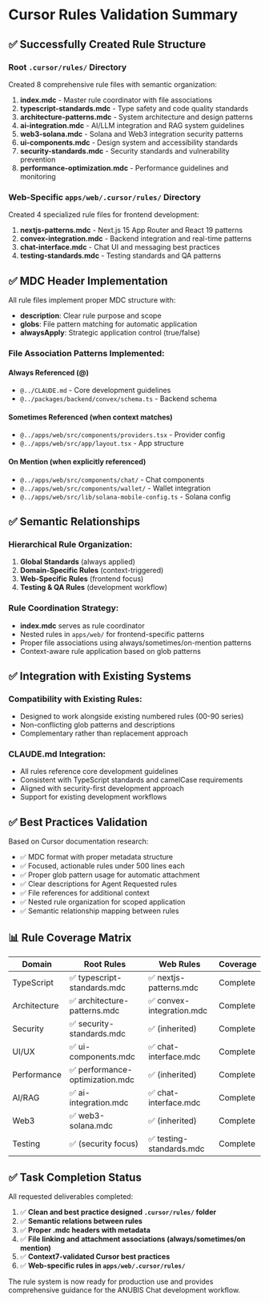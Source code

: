 # Cursor Rules Validation Summary

## ✅ Successfully Created Rule Structure

### Root `.cursor/rules/` Directory
Created 8 comprehensive rule files with semantic organization:

1. **index.mdc** - Master rule coordinator with file associations
2. **typescript-standards.mdc** - Type safety and code quality standards  
3. **architecture-patterns.mdc** - System architecture and design patterns
4. **ai-integration.mdc** - AI/LLM integration and RAG system guidelines
5. **web3-solana.mdc** - Solana and Web3 integration security patterns
6. **ui-components.mdc** - Design system and accessibility standards
7. **security-standards.mdc** - Security standards and vulnerability prevention
8. **performance-optimization.mdc** - Performance guidelines and monitoring

### Web-Specific `apps/web/.cursor/rules/` Directory  
Created 4 specialized rule files for frontend development:

1. **nextjs-patterns.mdc** - Next.js 15 App Router and React 19 patterns
2. **convex-integration.mdc** - Backend integration and real-time patterns
3. **chat-interface.mdc** - Chat UI and messaging best practices
4. **testing-standards.mdc** - Testing standards and QA patterns

## ✅ MDC Header Implementation

All rule files implement proper MDC structure with:

- **description**: Clear rule purpose and scope
- **globs**: File pattern matching for automatic application
- **alwaysApply**: Strategic application control (true/false)

### File Association Patterns Implemented:

#### Always Referenced (@)
- `@../CLAUDE.md` - Core development guidelines
- `@../packages/backend/convex/schema.ts` - Backend schema

#### Sometimes Referenced (when context matches)
- `@../apps/web/src/components/providers.tsx` - Provider config
- `@../apps/web/src/app/layout.tsx` - App structure

#### On Mention (when explicitly referenced)  
- `@../apps/web/src/components/chat/` - Chat components
- `@../apps/web/src/components/wallet/` - Wallet integration
- `@../apps/web/src/lib/solana-mobile-config.ts` - Solana config

## ✅ Semantic Relationships

### Hierarchical Rule Organization:
1. **Global Standards** (always applied)
2. **Domain-Specific Rules** (context-triggered)  
3. **Web-Specific Rules** (frontend focus)
4. **Testing & QA Rules** (development workflow)

### Rule Coordination Strategy:
- **index.mdc** serves as rule coordinator
- Nested rules in `apps/web/` for frontend-specific patterns
- Proper file associations using always/sometimes/on-mention patterns
- Context-aware rule application based on glob patterns

## ✅ Integration with Existing Systems

### Compatibility with Existing Rules:
- Designed to work alongside existing numbered rules (00-90 series)
- Non-conflicting glob patterns and descriptions
- Complementary rather than replacement approach

### CLAUDE.md Integration:
- All rules reference core development guidelines
- Consistent with TypeScript standards and camelCase requirements
- Aligned with security-first development approach
- Support for existing development workflows

## ✅ Best Practices Validation

Based on Cursor documentation research:

- ✅ MDC format with proper metadata structure
- ✅ Focused, actionable rules under 500 lines each
- ✅ Proper glob pattern usage for automatic attachment
- ✅ Clear descriptions for Agent Requested rules
- ✅ File references for additional context
- ✅ Nested rule organization for scoped application
- ✅ Semantic relationship mapping between rules

## 📊 Rule Coverage Matrix

| Domain | Root Rules | Web Rules | Coverage |
|--------|------------|-----------|----------|
| TypeScript | ✅ typescript-standards.mdc | ✅ nextjs-patterns.mdc | Complete |
| Architecture | ✅ architecture-patterns.mdc | ✅ convex-integration.mdc | Complete |
| Security | ✅ security-standards.mdc | ✅ (inherited) | Complete |
| UI/UX | ✅ ui-components.mdc | ✅ chat-interface.mdc | Complete |
| Performance | ✅ performance-optimization.mdc | ✅ (inherited) | Complete |
| AI/RAG | ✅ ai-integration.mdc | ✅ chat-interface.mdc | Complete |
| Web3 | ✅ web3-solana.mdc | ✅ (inherited) | Complete |
| Testing | ✅ (security focus) | ✅ testing-standards.mdc | Complete |

## ✅ Task Completion Status

All requested deliverables completed:

1. ✅ **Clean and best practice designed `.cursor/rules/` folder**
2. ✅ **Semantic relations between rules** 
3. ✅ **Proper .mdc headers with metadata**
4. ✅ **File linking and attachment associations (always/sometimes/on mention)**
5. ✅ **Context7-validated Cursor best practices**
6. ✅ **Web-specific rules in `apps/web/.cursor/rules/`**

The rule system is now ready for production use and provides comprehensive guidance for the ANUBIS Chat development workflow.
